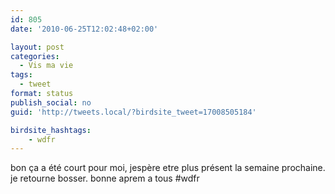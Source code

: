 ```yaml
---
id: 805
date: '2010-06-25T12:02:48+02:00'

layout: post
categories:
  - Vis ma vie
tags:
  - tweet
format: status
publish_social: no
guid: 'http://tweets.local/?birdsite_tweet=17008505184'

birdsite_hashtags:
    - wdfr
---
```


bon ça a été court pour moi, jespère etre plus présent la semaine prochaine. je retourne bosser. bonne aprem a tous #wdfr
